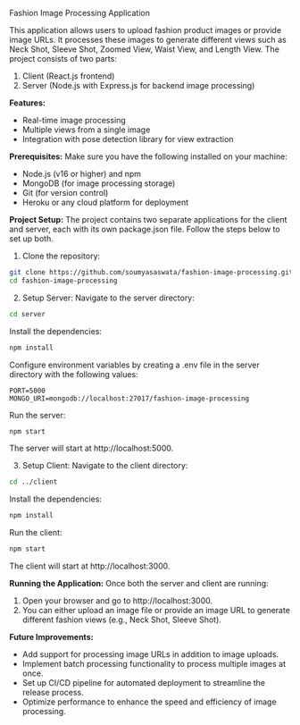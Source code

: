Fashion Image Processing Application

This application allows users to upload fashion product images or provide image URLs. It processes these images to generate different views such as Neck Shot, Sleeve Shot, Zoomed View, Waist View, and Length View. The project consists of two parts:

1. Client (React.js frontend)
2. Server (Node.js with Express.js for backend image processing)

**Features:**
- Real-time image processing
- Multiple views from a single image
- Integration with pose detection library for view extraction

**Prerequisites:**
Make sure you have the following installed on your machine:
- Node.js (v16 or higher) and npm
- MongoDB (for image processing storage)
- Git (for version control)
- Heroku or any cloud platform for deployment

**Project Setup:**
The project contains two separate applications for the client and server, each with its own package.json file. Follow the steps below to set up both.

1. Clone the repository:
```bash
git clone https://github.com/soumyasaswata/fashion-image-processing.git
cd fashion-image-processing
```

2. Setup Server:
Navigate to the server directory:
```bash
cd server
```
Install the dependencies:
```bash
npm install
```
Configure environment variables by creating a .env file in the server directory with the following values:
```
PORT=5000
MONGO_URI=mongodb://localhost:27017/fashion-image-processing
```
Run the server:
```bash
npm start
```
The server will start at http://localhost:5000.

3. Setup Client:
Navigate to the client directory:
```bash
cd ../client
```
Install the dependencies:
```bash
npm install
```
Run the client:
```bash
npm start
```
The client will start at http://localhost:3000.

**Running the Application:**
Once both the server and client are running:
1. Open your browser and go to http://localhost:3000.
2. You can either upload an image file or provide an image URL to generate different fashion views (e.g., Neck Shot, Sleeve Shot).

**Future Improvements:**

- Add support for processing image URLs in addition to image uploads.
- Implement batch processing functionality to process multiple images at once.
- Set up CI/CD pipeline for automated deployment to streamline the release process.
- Optimize performance to enhance the speed and efficiency of image processing.

